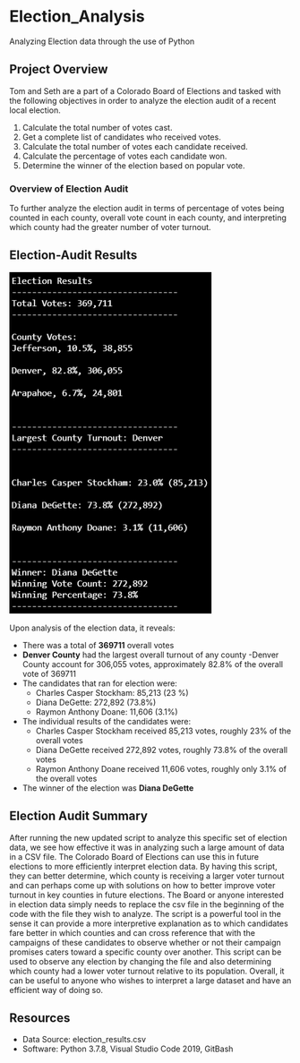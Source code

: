# Election_Analysis
Analyzing Election data through the use of Python


## Project Overview
Tom and Seth are a part of a Colorado Board of Elections and tasked with the following objectives in order to analyze the election audit of a recent local election.

1. Calculate the total number of votes cast.
2. Get a complete list of candidates who received votes.
3. Calculate the total number of votes each candidate received.
4. Calculate the percentage of votes each candidate won.
5. Determine the winner of the election based on popular vote.

### Overview of Election Audit
To further analyze the election audit in terms of percentage of votes being counted in each county, overall vote count in each county, and interpreting which county had the greater number of voter turnout.

## Election-Audit Results

![](Resources/Challenge_Output.PNG)

Upon analysis of the election data, it reveals:
- There was a total of **369711** overall votes
- **Denver County** had the largest overall turnout of any county
    -Denver County account for 306,055 votes, approximately 82.8% of the overall vote of 369711
- The candidates that ran for election were:
    - Charles Casper Stockham: 85,213 (23 %)
    - Diana DeGette: 272,892 (73.8%)
    - Raymon Anthony Doane: 11,606 (3.1%)
- The individual results of the candidates were:
    - Charles Casper Stockham received 85,213 votes, roughly 23% of the overall votes
    - Diana DeGette received 272,892 votes, roughly 73.8% of the overall votes
    - Raymon Anthony Doane received 11,606 votes, roughly only 3.1% of the overall votes
- The winner of the election was **Diana DeGette**

## Election Audit Summary

After running the new updated script to analyze this specific set of election data, we see how effective it was in analyzing such a large amount of data in a CSV file. The Colorado Board of Elections can use this in future elections to more efficiently interpret election data. By having this script, they can better determine, which county is receiving a larger voter turnout and can perhaps come up with solutions on how to better improve voter turnout in key counties in future elections. The Board or anyone interested in election data simply needs to replace the csv file in the beginning of the code with the file they wish to analyze. The script is a powerful tool in the sense it can provide a more interpretive explanation as to which candidates fare better in which counties and can cross reference that with the campaigns of these candidates to observe whether or not their campaign promises caters toward a specific county over another. This script can be used to observe any election by changing the file and also determining which county had a lower voter turnout relative to its population. Overall, it can be useful to anyone who wishes to interpret a large dataset and have an efficient way of doing so.

## Resources
- Data Source: election_results.csv
- Software: Python 3.7.8, Visual Studio Code 2019, GitBash


    

